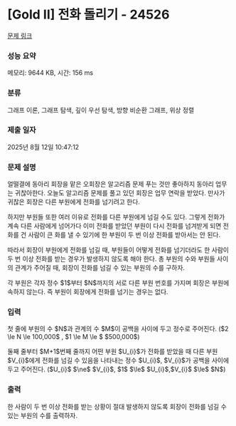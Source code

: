 # [Gold II] 전화 돌리기 - 24526 

[문제 링크](https://www.acmicpc.net/problem/24526) 

### 성능 요약

메모리: 9644 KB, 시간: 156 ms

### 분류

그래프 이론, 그래프 탐색, 깊이 우선 탐색, 방향 비순환 그래프, 위상 정렬

### 제출 일자

2025년 8월 12일 10:47:12

### 문제 설명

<p>얼떨결에 동아리 회장을 맡은 오회장은 알고리즘 문제 푸는 것만 좋아하지 동아리 업무는 귀찮아한다. 오늘도 알고리즘 문제를 풀고 있던 회장은 업무 연락을 받았다. 만사가 귀찮은 회장은 다른 부원에게 전화를 넘기려고 한다.</p>

<p>하지만 부원들 또한 여러 이유로 전화를 다른 부원에게 넘길 수도 있다. 그렇게 전화가 계속 다른 사람에게 넘어가다 이미 전화를 받았던 부원이 다시 전화를 넘겨받게 되면 전화를 건 사람이 큰 화를 낼 수 있기에 한 부원이 두 번 이상 전화를 받아서는 안 된다. </p>

<p>따라서 회장이 부원에게 전화를 넘길 때, 부원들이 어떻게 전화를 넘기더라도 한 사람이 두 번 이상 전화를 받는 경우가 발생하지 않도록 해야 한다. 총 부원의 수와 부원들 사이의 관계가 주어질 때, 회장이 전화를 넘길 수 있는 부원의 수를 구하자.</p>

<p>각 부원은 각자 정수 $1$부터 $N$까지의 서로 다른 부원 번호를 가지며 회장은 부원에 속하지 않는다. 즉 부원이 회장에게 전화를 넘기는 경우는 없다.</p>

### 입력 

 <p>첫 줄에 부원의 수 $N$과 관계의 수 $M$이 공백을 사이에 두고 정수로 주어진다. ($2 \le N \le 100,000$ , $1 \le M \le $ $500,000$)</p>

<p>둘째 줄부터 $M+1$번째 줄까지 어떤 부원 $U_{i}$가 전화를 받았을 때 다른 부원 $V_{i}$에게 전화를 넘길 수 있음을 나타내는 정수 $U_{i}$, $V_{i}$가 공백을 사이에 두고 주어진다. ($U_{i}$ $\ne$ $V_{i}$, $1$ $\le$ $U_{i}$,$V_{i}$ $\le$ $N$)</p>

### 출력 

 <p>한 사람이 두 번 이상 전화를 받는 상황이 절대 발생하지 않도록 회장이 전화를 넘길 수 있는 부원의 수를 출력하자.</p>

